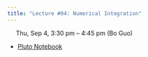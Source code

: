 ```yaml
---
title: "Lecture #04: Numerical Integration"
---
```


&nbsp;&nbsp;&nbsp;&nbsp;&nbsp;Thu, Sep 4, 3:30 pm – 4:45 pm (Bo Guo)

- [Pluto Notebook](../assets/pluto_notebooks/Module2_numerical_integration.html)
